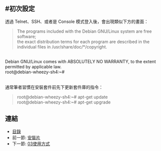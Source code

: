 #初次設定
---

透過 Telnet、SSH、或者是 Console 模式登入後，會出現類似下方的畫面：

>The programs included with the Debian GNU/Linux system are free software;<br>
the exact distribution terms for each program are described in the<br>
individual files in /usr/share/doc/*/copyright.<br>
<br>
Debian GNU/Linux comes with ABSOLUTELY NO WARRANTY, to the extent<br>
permitted by applicable law.<br>
root@debian-wheezy-sh4:~#<br>
<br>

通常筆者習慣在安裝套件前先下更新套件庫的指令：
>root@debian-wheezy-sh4:~# apt-get update<br>
root@debian-wheezy-sh4:~# apt-get upgrade<br>

## 連結

   * [目錄](<index.md>)
   * 前一節: [安裝片](<02.01.md>)
   * 下一節: [03使用方式](<03.00.md>)
